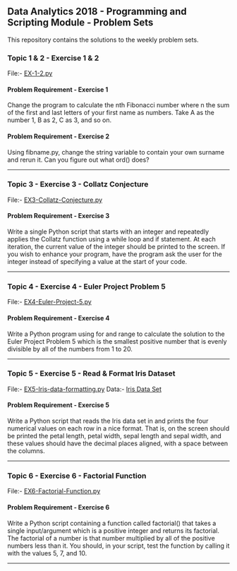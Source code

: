 ## Data Analytics 2018 - Programming and Scripting Module - Problem Sets
This repository contains the solutions to the weekly problem sets. 


### Topic 1 & 2 - Exercise 1 & 2
File:- [EX-1-2.py](EX-1-2.py)

#### Problem Requirement - Exercise 1
Change the program to calculate the nth Fibonacci number where n the sum of the first and last letters of your first name as numbers. Take A as the number 1, B as 2, C as 3, and so on. 

#### Problem Requirement - Exercise 2
Using fibname.py, change the string variable to contain your own surname and rerun it. Can you figure out what ord() does? 

---
### Topic 3 - Exercise 3 - Collatz Conjecture
File:- [EX3-Collatz-Conjecture.py](EX3-Collatz-Conjecture.py)

#### Problem Requirement - Exercise 3
Write a single Python script that starts with an integer and repeatedly applies the Collatz function using a while loop and if statement. At each iteration, the current value of the integer should be printed to the screen. 
If you wish to enhance your program, have the program ask the user for the integer instead of specifying a value at the start of your code. 

---
### Topic 4 - Exercise 4 - Euler Project Problem 5
File:- [EX4-Euler-Project-5.py](EX4-Euler-Project-5.py)

#### Problem Requirement - Exercise 4
Write a Python program using for and range to calculate the solution to the Euler Project Problem 5 which is the smallest positive number that is evenly divisible by all of the numbers from 1 to 20.

---
### Topic 5 - Exercise 5 - Read & Format Iris Dataset
File:- [EX5-Iris-data-formatting.py](EX5-Iris-data-formatting.py)
Data:- [Iris Data Set](IrisData/iris.data.txt)

#### Problem Requirement - Exercise 5
Write a Python script that reads the Iris data set in and prints the four numerical values on each row in a nice format. That is, on the screen should be printed the petal length, petal width, sepal length and sepal width, and these values should have the decimal places aligned, with a space between the columns.

---

### Topic 6 - Exercise 6 - Factorial Function
File:- [EX6-Factorial-Function.py](EX6-Factorial-Function.py)

#### Problem Requirement - Exercise 6
Write a Python script containing a function called factorial() that takes a single input/argument which is a positive integer and returns its factorial. The factorial of a number is that number multiplied by all of the positive numbers less than it. You should, in your script, test the function by calling it with the values 5, 7, and 10.

---
